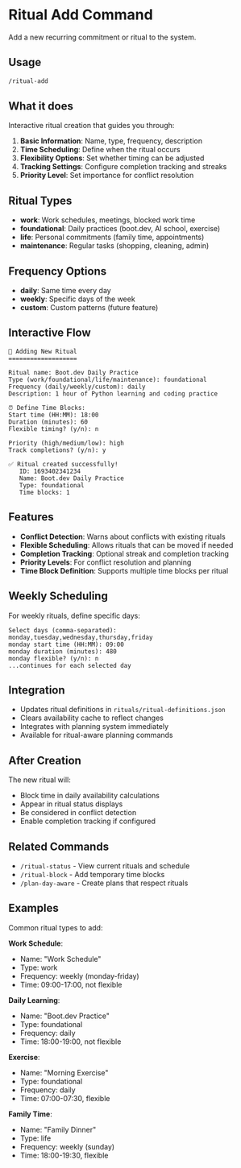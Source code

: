 # Ritual Add Command

Add a new recurring commitment or ritual to the system.

## Usage
```bash
/ritual-add
```

## What it does

Interactive ritual creation that guides you through:

1. **Basic Information**: Name, type, frequency, description
2. **Time Scheduling**: Define when the ritual occurs
3. **Flexibility Options**: Set whether timing can be adjusted
4. **Tracking Settings**: Configure completion tracking and streaks
5. **Priority Level**: Set importance for conflict resolution

## Ritual Types

- **work**: Work schedules, meetings, blocked work time
- **foundational**: Daily practices (boot.dev, AI school, exercise)  
- **life**: Personal commitments (family time, appointments)
- **maintenance**: Regular tasks (shopping, cleaning, admin)

## Frequency Options

- **daily**: Same time every day
- **weekly**: Specific days of the week
- **custom**: Custom patterns (future feature)

## Interactive Flow

```
🔄 Adding New Ritual
===================

Ritual name: Boot.dev Daily Practice
Type (work/foundational/life/maintenance): foundational
Frequency (daily/weekly/custom): daily
Description: 1 hour of Python learning and coding practice

⏰ Define Time Blocks:
Start time (HH:MM): 18:00
Duration (minutes): 60
Flexible timing? (y/n): n

Priority (high/medium/low): high
Track completions? (y/n): y

✅ Ritual created successfully!
   ID: 1693402341234
   Name: Boot.dev Daily Practice
   Type: foundational
   Time blocks: 1
```

## Features

- **Conflict Detection**: Warns about conflicts with existing rituals
- **Flexible Scheduling**: Allows rituals that can be moved if needed
- **Completion Tracking**: Optional streak and completion tracking
- **Priority Levels**: For conflict resolution and planning
- **Time Block Definition**: Supports multiple time blocks per ritual

## Weekly Scheduling

For weekly rituals, define specific days:

```
Select days (comma-separated): monday,tuesday,wednesday,thursday,friday
monday start time (HH:MM): 09:00
monday duration (minutes): 480
monday flexible? (y/n): n
...continues for each selected day
```

## Integration

- Updates ritual definitions in `rituals/ritual-definitions.json`
- Clears availability cache to reflect changes
- Integrates with planning system immediately
- Available for ritual-aware planning commands

## After Creation

The new ritual will:
- Block time in daily availability calculations
- Appear in ritual status displays
- Be considered in conflict detection
- Enable completion tracking if configured

## Related Commands

- `/ritual-status` - View current rituals and schedule
- `/ritual-block` - Add temporary time blocks
- `/plan-day-aware` - Create plans that respect rituals

## Examples

Common ritual types to add:

**Work Schedule**:
- Name: "Work Schedule" 
- Type: work
- Frequency: weekly (monday-friday)
- Time: 09:00-17:00, not flexible

**Daily Learning**:
- Name: "Boot.dev Practice"
- Type: foundational  
- Frequency: daily
- Time: 18:00-19:00, not flexible

**Exercise**:
- Name: "Morning Exercise"
- Type: foundational
- Frequency: daily
- Time: 07:00-07:30, flexible

**Family Time**:
- Name: "Family Dinner"
- Type: life
- Frequency: weekly (sunday)
- Time: 18:00-19:30, flexible